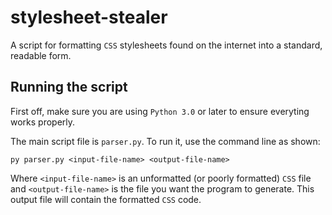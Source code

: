 # stylesheet-stealer
A script for formatting `CSS` stylesheets found on the internet into a standard, readable form.

## Running the script
First off, make sure you are using `Python 3.0` or later to ensure everyting works properly.

The main script file is `parser.py`. To run it, use the command line as shown:

    py parser.py <input-file-name> <output-file-name>

Where `<input-file-name>` is an unformatted (or poorly formatted) `CSS` file and `<output-file-name>` is the file you want the program to generate. This output file will contain the formatted `CSS` code.
